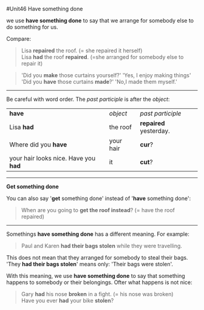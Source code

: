 #Unit46 Have something done

we use **have something done** to say that we arrange for somebody else to do something for us.

Compare:
> Lisa **repaired** the roof. (= she repaired it herself)  
> Lisa **had** the roof **repaired**. (=she arranged for somebody else to repair it)

> 'Did you **make** those curtains yourself?' 'Yes, I enjoy making things'  
> 'Did you **have** those curtains **made**?' 'No,I made them myself.'

---
Be careful with word order. The *past participle* is after the *object*:

||||
|--|--|---|
|**have**|*object*|*past participle*|
|Lisa **had**|the roof|**repaired** yesterday.|
|Where did you **have**|your hair|**cur**?|
|your hair looks nice. Have you **had**|it|**cut**?|

---
**Get something done**

You can also say '**get** something done' instead of '**have** something done':
> When are you going to **get the roof instead**? (= have the roof repaired)

---
Somethings **have something done** has a different meaning. For example:
> Paul and Karen **had their bags stolen** while they were travelling.

This does not mean that they arranged for somebody to steal their bags. 'They **had their bags stolen**' means only: 'Their bags were stolen'.

With this meaning, we use **have something done** to say that something happens to somebody or their belongings. Ofter what happens is not nice:
> Gary **had** his nose **broken** in a fight. (= his nose was broken)  
> Have you ever **had** your bike **stolen**?